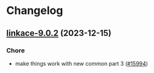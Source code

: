 # Changelog



## [linkace-9.0.2](https://github.com/truecharts/charts/compare/linkace-8.0.3...linkace-9.0.2) (2023-12-15)

### Chore

- make things work with new common part 3 ([#15994](https://github.com/truecharts/charts/issues/15994))
  
  